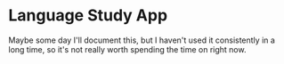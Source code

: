 # Language Study App

Maybe some day I'll document this, but I haven't used it consistently in a long time, so it's not
really worth spending the time on right now.
